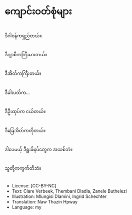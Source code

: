 # ကျောင်းဝတ်စုံများ

##
ဒီဂါဝန်ကရှည်တယ်။

##
ဒီဂျာစီကကြီးမားတယ်။

##
ဒီအိတ်ကကြီးတယ်။

##
ဒီခါးပတ်က...

##
ဒီဦးထုပ်က ငယ်တယ်။

##
ဒီခြေအိတ်ကတိုတယ်။

##
ဒါပေမယ့် ဒီရှူးဖိနပ်တွေက အသစ်ဘဲ။

##
သူတို့ကကွက်တိဘဲ။

##
* License: [CC-BY-NC]
* Text: Clare Verbeek, Thembani Dladla, Zanele Buthelezi
* Illustration: Mlungisi Dlamini, Ingrid Schechter
* Translation: Naw Thazin Hpway
* Language: my
